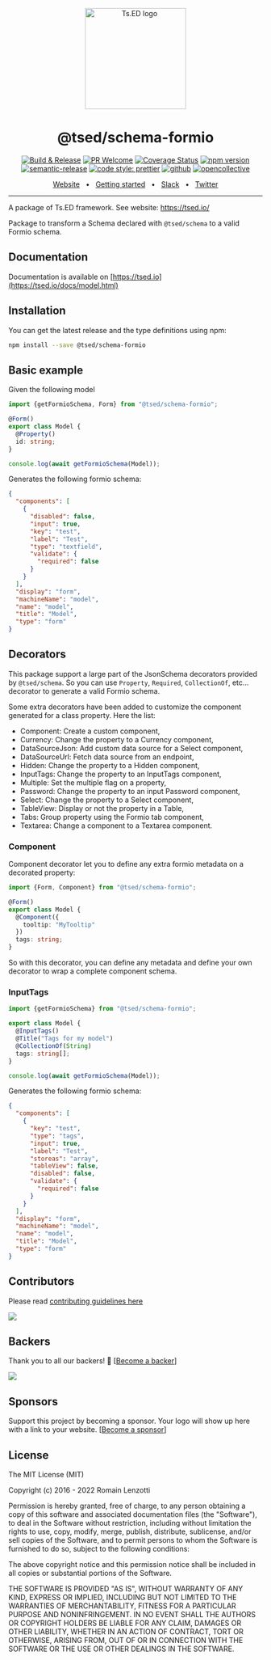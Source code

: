 <p style="text-align: center" align="center">
 <a href="https://tsed.io" target="_blank"><img src="https://tsed.io/tsed-og.png" width="200" alt="Ts.ED logo"/></a>
</p>

<div align="center">
   <h1>@tsed/schema-formio</h1>

[![Build & Release](https://github.com/tsedio/tsed/workflows/Build%20&%20Release/badge.svg)](https://github.com/tsedio/tsed/actions?query=workflow%3A%22Build+%26+Release%22)
[![PR Welcome](https://img.shields.io/badge/PRs-welcome-brightgreen.svg)](https://github.com/tsedio/tsed/blob/master/CONTRIBUTING.md)
[![Coverage Status](https://coveralls.io/repos/github/tsedio/tsed/badge.svg?branch=production)](https://coveralls.io/github/tsedio/tsed?branch=production)
[![npm version](https://badge.fury.io/js/%40tsed%2Fcommon.svg)](https://badge.fury.io/js/%40tsed%2Fcommon)
[![semantic-release](https://img.shields.io/badge/%20%20%F0%9F%93%A6%F0%9F%9A%80-semantic--release-e10079.svg)](https://github.com/semantic-release/semantic-release)
[![code style: prettier](https://img.shields.io/badge/code_style-prettier-ff69b4.svg?style=flat-square)](https://github.com/prettier/prettier)
[![github](https://img.shields.io/static/v1?label=Github%20sponsor&message=%E2%9D%A4&logo=GitHub&color=%23fe8e86)](https://github.com/sponsors/romakita)
[![opencollective](https://img.shields.io/static/v1?label=OpenCollective%20sponsor&message=%E2%9D%A4&logo=OpenCollective&color=%23fe8e86)](https://opencollective.com/tsed)

</div>

<div align="center">
  <a href="https://tsed.io/">Website</a>
  <span>&nbsp;&nbsp;•&nbsp;&nbsp;</span>
  <a href="https://tsed.io/getting-started/">Getting started</a>
  <span>&nbsp;&nbsp;•&nbsp;&nbsp;</span>
  <a href="https://api.tsed.io/rest/slack/tsedio/tsed">Slack</a>
  <span>&nbsp;&nbsp;•&nbsp;&nbsp;</span>
  <a href="https://twitter.com/TsED_io">Twitter</a>
</div>

<hr />

A package of Ts.ED framework. See website: https://tsed.io/

Package to transform a Schema declared with `@tsed/schema` to a valid Formio schema.

## Documentation

Documentation is available on [https://tsed.io](https://tsed.io/docs/model.html)

## Installation

You can get the latest release and the type definitions using npm:

```bash
npm install --save @tsed/schema-formio
```

## Basic example

Given the following model

```typescript
import {getFormioSchema, Form} from "@tsed/schema-formio";

@Form()
export class Model {
  @Property()
  id: string;
}

console.log(await getFormioSchema(Model));
```

Generates the following formio schema:

```json
{
  "components": [
    {
      "disabled": false,
      "input": true,
      "key": "test",
      "label": "Test",
      "type": "textfield",
      "validate": {
        "required": false
      }
    }
  ],
  "display": "form",
  "machineName": "model",
  "name": "model",
  "title": "Model",
  "type": "form"
}
```

## Decorators

This package support a large part of the JsonSchema decorators provided by `@tsed/schema`.
So you can use `Property`, `Required`, `CollectionOf`, etc... decorator to generate a valid Formio
schema.

Some extra decorators have been added to customize the component generated for a class property.
Here the list:

- Component: Create a custom component,
- Currency: Change the property to a Currency component,
- DataSourceJson: Add custom data source for a Select component,
- DataSourceUrl: Fetch data source from an endpoint,
- Hidden: Change the property to a Hidden component,
- InputTags: Change the property to an InputTags component,
- Multiple: Set the multiple flag on a property,
- Password: Change the property to an input Password component,
- Select: Change the property to a Select component,
- TableView: Display or not the property in a Table,
- Tabs: Group property using the Formio tab component,
- Textarea: Change a component to a Textarea component.

### Component

Component decorator let you to define any extra formio metadata on a decorated property:

```typescript
import {Form, Component} from "@tsed/schema-formio";

@Form()
export class Model {
  @Component({
    tooltip: "MyTooltip"
  })
  tags: string;
}
```

So with this decorator, you can define any metadata and define your own decorator to
wrap a complete component schema.

### InputTags

```typescript
import {getFormioSchema} from "@tsed/schema-formio";

export class Model {
  @InputTags()
  @Title("Tags for my model")
  @CollectionOf(String)
  tags: string[];
}

console.log(await getFormioSchema(Model));
```

Generates the following formio schema:

```json
{
  "components": [
    {
      "key": "test",
      "type": "tags",
      "input": true,
      "label": "Test",
      "storeas": "array",
      "tableView": false,
      "disabled": false,
      "validate": {
        "required": false
      }
    }
  ],
  "display": "form",
  "machineName": "model",
  "name": "model",
  "title": "Model",
  "type": "form"
}
```

## Contributors

Please read [contributing guidelines here](https://tsed.io/contributing.html)

<a href="https://github.com/tsedio/tsed/graphs/contributors"><img src="https://opencollective.com/tsed/contributors.svg?width=890" /></a>

## Backers

Thank you to all our backers! 🙏 [[Become a backer](https://opencollective.com/tsed#backer)]

<a href="https://opencollective.com/tsed#backers" target="_blank"><img src="https://opencollective.com/tsed/tiers/backer.svg?width=890"></a>

## Sponsors

Support this project by becoming a sponsor. Your logo will show up here with a link to your website. [[Become a sponsor](https://opencollective.com/tsed#sponsor)]

## License

The MIT License (MIT)

Copyright (c) 2016 - 2022 Romain Lenzotti

Permission is hereby granted, free of charge, to any person obtaining a copy of this software and associated documentation files (the "Software"), to deal in the Software without restriction, including without limitation the rights to use, copy, modify, merge, publish, distribute, sublicense, and/or sell copies of the Software, and to permit persons to whom the Software is furnished to do so, subject to the following conditions:

The above copyright notice and this permission notice shall be included in all copies or substantial portions of the Software.

THE SOFTWARE IS PROVIDED "AS IS", WITHOUT WARRANTY OF ANY KIND, EXPRESS OR IMPLIED, INCLUDING BUT NOT LIMITED TO THE WARRANTIES OF MERCHANTABILITY, FITNESS FOR A PARTICULAR PURPOSE AND NONINFRINGEMENT. IN NO EVENT SHALL THE AUTHORS OR COPYRIGHT HOLDERS BE LIABLE FOR ANY CLAIM, DAMAGES OR OTHER LIABILITY, WHETHER IN AN ACTION OF CONTRACT, TORT OR OTHERWISE, ARISING FROM, OUT OF OR IN CONNECTION WITH THE SOFTWARE OR THE USE OR OTHER DEALINGS IN THE SOFTWARE.

